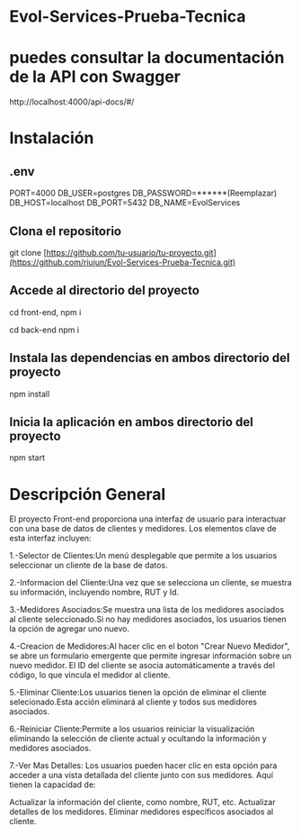 # Evol-Services-Prueba-Tecnica

# puedes consultar la documentación de la API con Swagger

http://localhost:4000/api-docs/#/

# Instalación

## .env
PORT=4000
DB_USER=postgres
DB_PASSWORD=******(Reemplazar)
DB_HOST=localhost
DB_PORT=5432
DB_NAME=EvolServices



## Clona el repositorio
git clone [https://github.com/tu-usuario/tu-proyecto.git](https://github.com/riujun/Evol-Services-Prueba-Tecnica.git)

## Accede al directorio del proyecto 
cd front-end, npm i

cd back-end npm i

## Instala las dependencias en ambos directorio del proyecto
npm install

## Inicia la aplicación en ambos directorio del proyecto
npm start

# Descripción General
 El proyecto Front-end proporciona una interfaz de usuario para interactuar con una base de datos de clientes y medidores. Los elementos clave de esta interfaz incluyen:

1.-Selector de Clientes:Un menú desplegable que permite a los usuarios seleccionar un cliente de la base de datos.

2.-Informacion del Cliente:Una vez que se selecciona un cliente, se muestra su información, incluyendo nombre, RUT y Id.

3.-Medidores Asociados:Se muestra una lista de los medidores asociados al cliente seleccionado.Si no hay medidores asociados, los usuarios tienen la opción de agregar uno nuevo.

4.-Creacion de Medidores:Al hacer clic en el boton "Crear Nuevo Medidor", se abre un formulario emergente que permite ingresar información sobre un nuevo medidor. El ID del cliente se asocia automáticamente a través del código, lo que vincula el medidor al cliente.

5.-Eliminar Cliente:Los usuarios tienen la opción de eliminar el cliente selecionado.Esta acción eliminará al cliente y todos sus medidores asociados.

6.-Reiniciar Cliente:Permite a los usuarios reiniciar la visualización eliminando la selección de cliente actual y ocultando la información y medidores asociados.

7.-Ver Mas Detalles: Los usuarios pueden hacer clic en esta opción para acceder a una vista detallada del cliente junto con sus medidores. Aquí tienen la capacidad de:

Actualizar la información del cliente, como nombre, RUT, etc.
Actualizar detalles de los medidores.
Eliminar medidores específicos asociados al cliente.



